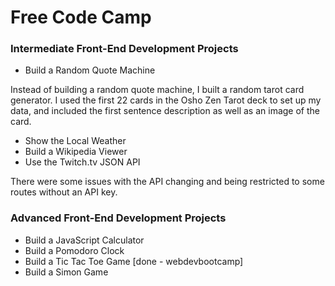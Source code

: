 # Free Code Camp 

### Intermediate Front-End Development Projects 

* Build a Random Quote Machine

Instead of building a random quote machine, I built a random tarot card generator. I used the first 22 cards in the Osho Zen Tarot deck to set up my data, and included the first sentence description as well as an image of the card. 
   
* Show the Local Weather 
* Build a Wikipedia Viewer
* Use the Twitch.tv JSON API

There were some issues with the API changing and being restricted to some routes without an API key. 

### Advanced Front-End Development Projects

* Build a JavaScript Calculator 
* Build a Pomodoro Clock 
* Build a Tic Tac Toe Game [done - webdevbootcamp]
* Build a Simon Game 